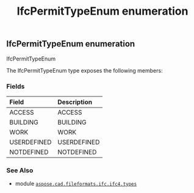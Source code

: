 ﻿---
title: IfcPermitTypeEnum enumeration
second_title: Aspose.CAD for Python via .NET API References
description: 
type: docs
weight: 3150
url: /aspose.cad.fileformats.ifc.ifc4.types/ifcpermittypeenum/
is_root: false
---

## IfcPermitTypeEnum enumeration

IfcPermitTypeEnum



The IfcPermitTypeEnum type exposes the following members:

### Fields
| Field | Description |
| :- | :- |
| ACCESS | ACCESS |
| BUILDING | BUILDING |
| WORK | WORK |
| USERDEFINED | USERDEFINED |
| NOTDEFINED | NOTDEFINED |



### See Also
* module [`aspose.cad.fileformats.ifc.ifc4.types`](..)
